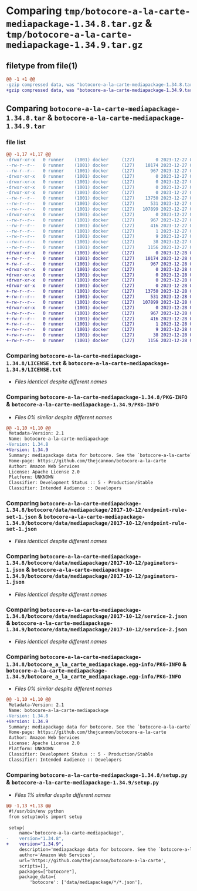 # Comparing `tmp/botocore-a-la-carte-mediapackage-1.34.8.tar.gz` & `tmp/botocore-a-la-carte-mediapackage-1.34.9.tar.gz`

## filetype from file(1)

```diff
@@ -1 +1 @@
-gzip compressed data, was "botocore-a-la-carte-mediapackage-1.34.8.tar", last modified: Wed Dec 27 01:06:51 2023, max compression
+gzip compressed data, was "botocore-a-la-carte-mediapackage-1.34.9.tar", last modified: Thu Dec 28 01:06:53 2023, max compression
```

## Comparing `botocore-a-la-carte-mediapackage-1.34.8.tar` & `botocore-a-la-carte-mediapackage-1.34.9.tar`

### file list

```diff
@@ -1,17 +1,17 @@
-drwxr-xr-x   0 runner    (1001) docker     (127)        0 2023-12-27 01:06:51.695342 botocore-a-la-carte-mediapackage-1.34.8/
--rw-r--r--   0 runner    (1001) docker     (127)    10174 2023-12-27 01:06:51.000000 botocore-a-la-carte-mediapackage-1.34.8/LICENSE.txt
--rw-r--r--   0 runner    (1001) docker     (127)      967 2023-12-27 01:06:51.695342 botocore-a-la-carte-mediapackage-1.34.8/PKG-INFO
-drwxr-xr-x   0 runner    (1001) docker     (127)        0 2023-12-27 01:06:51.695342 botocore-a-la-carte-mediapackage-1.34.8/botocore/
-drwxr-xr-x   0 runner    (1001) docker     (127)        0 2023-12-27 01:06:51.695342 botocore-a-la-carte-mediapackage-1.34.8/botocore/data/
-drwxr-xr-x   0 runner    (1001) docker     (127)        0 2023-12-27 01:06:51.695342 botocore-a-la-carte-mediapackage-1.34.8/botocore/data/mediapackage/
-drwxr-xr-x   0 runner    (1001) docker     (127)        0 2023-12-27 01:06:51.695342 botocore-a-la-carte-mediapackage-1.34.8/botocore/data/mediapackage/2017-10-12/
--rw-r--r--   0 runner    (1001) docker     (127)    13750 2023-12-27 01:06:29.000000 botocore-a-la-carte-mediapackage-1.34.8/botocore/data/mediapackage/2017-10-12/endpoint-rule-set-1.json
--rw-r--r--   0 runner    (1001) docker     (127)      531 2023-12-27 01:06:29.000000 botocore-a-la-carte-mediapackage-1.34.8/botocore/data/mediapackage/2017-10-12/paginators-1.json
--rw-r--r--   0 runner    (1001) docker     (127)   107899 2023-12-27 01:06:29.000000 botocore-a-la-carte-mediapackage-1.34.8/botocore/data/mediapackage/2017-10-12/service-2.json
-drwxr-xr-x   0 runner    (1001) docker     (127)        0 2023-12-27 01:06:51.695342 botocore-a-la-carte-mediapackage-1.34.8/botocore_a_la_carte_mediapackage.egg-info/
--rw-r--r--   0 runner    (1001) docker     (127)      967 2023-12-27 01:06:51.000000 botocore-a-la-carte-mediapackage-1.34.8/botocore_a_la_carte_mediapackage.egg-info/PKG-INFO
--rw-r--r--   0 runner    (1001) docker     (127)      416 2023-12-27 01:06:51.000000 botocore-a-la-carte-mediapackage-1.34.8/botocore_a_la_carte_mediapackage.egg-info/SOURCES.txt
--rw-r--r--   0 runner    (1001) docker     (127)        1 2023-12-27 01:06:51.000000 botocore-a-la-carte-mediapackage-1.34.8/botocore_a_la_carte_mediapackage.egg-info/dependency_links.txt
--rw-r--r--   0 runner    (1001) docker     (127)        9 2023-12-27 01:06:51.000000 botocore-a-la-carte-mediapackage-1.34.8/botocore_a_la_carte_mediapackage.egg-info/top_level.txt
--rw-r--r--   0 runner    (1001) docker     (127)       38 2023-12-27 01:06:51.695342 botocore-a-la-carte-mediapackage-1.34.8/setup.cfg
--rw-r--r--   0 runner    (1001) docker     (127)     1156 2023-12-27 01:06:51.000000 botocore-a-la-carte-mediapackage-1.34.8/setup.py
+drwxr-xr-x   0 runner    (1001) docker     (127)        0 2023-12-28 01:06:53.234369 botocore-a-la-carte-mediapackage-1.34.9/
+-rw-r--r--   0 runner    (1001) docker     (127)    10174 2023-12-28 01:06:52.000000 botocore-a-la-carte-mediapackage-1.34.9/LICENSE.txt
+-rw-r--r--   0 runner    (1001) docker     (127)      967 2023-12-28 01:06:53.234369 botocore-a-la-carte-mediapackage-1.34.9/PKG-INFO
+drwxr-xr-x   0 runner    (1001) docker     (127)        0 2023-12-28 01:06:53.234369 botocore-a-la-carte-mediapackage-1.34.9/botocore/
+drwxr-xr-x   0 runner    (1001) docker     (127)        0 2023-12-28 01:06:53.234369 botocore-a-la-carte-mediapackage-1.34.9/botocore/data/
+drwxr-xr-x   0 runner    (1001) docker     (127)        0 2023-12-28 01:06:53.234369 botocore-a-la-carte-mediapackage-1.34.9/botocore/data/mediapackage/
+drwxr-xr-x   0 runner    (1001) docker     (127)        0 2023-12-28 01:06:53.234369 botocore-a-la-carte-mediapackage-1.34.9/botocore/data/mediapackage/2017-10-12/
+-rw-r--r--   0 runner    (1001) docker     (127)    13750 2023-12-28 01:06:26.000000 botocore-a-la-carte-mediapackage-1.34.9/botocore/data/mediapackage/2017-10-12/endpoint-rule-set-1.json
+-rw-r--r--   0 runner    (1001) docker     (127)      531 2023-12-28 01:06:26.000000 botocore-a-la-carte-mediapackage-1.34.9/botocore/data/mediapackage/2017-10-12/paginators-1.json
+-rw-r--r--   0 runner    (1001) docker     (127)   107899 2023-12-28 01:06:26.000000 botocore-a-la-carte-mediapackage-1.34.9/botocore/data/mediapackage/2017-10-12/service-2.json
+drwxr-xr-x   0 runner    (1001) docker     (127)        0 2023-12-28 01:06:53.234369 botocore-a-la-carte-mediapackage-1.34.9/botocore_a_la_carte_mediapackage.egg-info/
+-rw-r--r--   0 runner    (1001) docker     (127)      967 2023-12-28 01:06:53.000000 botocore-a-la-carte-mediapackage-1.34.9/botocore_a_la_carte_mediapackage.egg-info/PKG-INFO
+-rw-r--r--   0 runner    (1001) docker     (127)      416 2023-12-28 01:06:53.000000 botocore-a-la-carte-mediapackage-1.34.9/botocore_a_la_carte_mediapackage.egg-info/SOURCES.txt
+-rw-r--r--   0 runner    (1001) docker     (127)        1 2023-12-28 01:06:53.000000 botocore-a-la-carte-mediapackage-1.34.9/botocore_a_la_carte_mediapackage.egg-info/dependency_links.txt
+-rw-r--r--   0 runner    (1001) docker     (127)        9 2023-12-28 01:06:53.000000 botocore-a-la-carte-mediapackage-1.34.9/botocore_a_la_carte_mediapackage.egg-info/top_level.txt
+-rw-r--r--   0 runner    (1001) docker     (127)       38 2023-12-28 01:06:53.234369 botocore-a-la-carte-mediapackage-1.34.9/setup.cfg
+-rw-r--r--   0 runner    (1001) docker     (127)     1156 2023-12-28 01:06:52.000000 botocore-a-la-carte-mediapackage-1.34.9/setup.py
```

### Comparing `botocore-a-la-carte-mediapackage-1.34.8/LICENSE.txt` & `botocore-a-la-carte-mediapackage-1.34.9/LICENSE.txt`

 * *Files identical despite different names*

### Comparing `botocore-a-la-carte-mediapackage-1.34.8/PKG-INFO` & `botocore-a-la-carte-mediapackage-1.34.9/PKG-INFO`

 * *Files 0% similar despite different names*

```diff
@@ -1,10 +1,10 @@
 Metadata-Version: 2.1
 Name: botocore-a-la-carte-mediapackage
-Version: 1.34.8
+Version: 1.34.9
 Summary: mediapackage data for botocore. See the `botocore-a-la-carte` package for more info.
 Home-page: https://github.com/thejcannon/botocore-a-la-carte
 Author: Amazon Web Services
 License: Apache License 2.0
 Platform: UNKNOWN
 Classifier: Development Status :: 5 - Production/Stable
 Classifier: Intended Audience :: Developers
```

### Comparing `botocore-a-la-carte-mediapackage-1.34.8/botocore/data/mediapackage/2017-10-12/endpoint-rule-set-1.json` & `botocore-a-la-carte-mediapackage-1.34.9/botocore/data/mediapackage/2017-10-12/endpoint-rule-set-1.json`

 * *Files identical despite different names*

### Comparing `botocore-a-la-carte-mediapackage-1.34.8/botocore/data/mediapackage/2017-10-12/paginators-1.json` & `botocore-a-la-carte-mediapackage-1.34.9/botocore/data/mediapackage/2017-10-12/paginators-1.json`

 * *Files identical despite different names*

### Comparing `botocore-a-la-carte-mediapackage-1.34.8/botocore/data/mediapackage/2017-10-12/service-2.json` & `botocore-a-la-carte-mediapackage-1.34.9/botocore/data/mediapackage/2017-10-12/service-2.json`

 * *Files identical despite different names*

### Comparing `botocore-a-la-carte-mediapackage-1.34.8/botocore_a_la_carte_mediapackage.egg-info/PKG-INFO` & `botocore-a-la-carte-mediapackage-1.34.9/botocore_a_la_carte_mediapackage.egg-info/PKG-INFO`

 * *Files 0% similar despite different names*

```diff
@@ -1,10 +1,10 @@
 Metadata-Version: 2.1
 Name: botocore-a-la-carte-mediapackage
-Version: 1.34.8
+Version: 1.34.9
 Summary: mediapackage data for botocore. See the `botocore-a-la-carte` package for more info.
 Home-page: https://github.com/thejcannon/botocore-a-la-carte
 Author: Amazon Web Services
 License: Apache License 2.0
 Platform: UNKNOWN
 Classifier: Development Status :: 5 - Production/Stable
 Classifier: Intended Audience :: Developers
```

### Comparing `botocore-a-la-carte-mediapackage-1.34.8/setup.py` & `botocore-a-la-carte-mediapackage-1.34.9/setup.py`

 * *Files 1% similar despite different names*

```diff
@@ -1,13 +1,13 @@
 #!/usr/bin/env python
 from setuptools import setup
 
 setup(
     name='botocore-a-la-carte-mediapackage',
-    version="1.34.8",
+    version="1.34.9",
     description='mediapackage data for botocore. See the `botocore-a-la-carte` package for more info.',
     author='Amazon Web Services',
     url='https://github.com/thejcannon/botocore-a-la-carte',
     scripts=[],
     packages=["botocore"],
     package_data={
         'botocore': ['data/mediapackage/*/*.json'],
```

